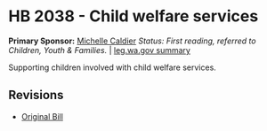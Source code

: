 # HB 2038 - Child welfare services
**Primary Sponsor:** [Michelle Caldier](/person/leg/michelle.caldier.md)
*Status: First reading, referred to Children, Youth & Families.* | [leg.wa.gov summary](https://app.leg.wa.gov/billsummary?BillNumber=2038&Year=2021)

Supporting children involved with child welfare services.

## Revisions
* [Original Bill](1/)